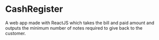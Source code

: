 # CashRegister
A web app made with ReactJS which takes the bill and paid amount and outputs the minimum number of notes required to give back to the customer.

